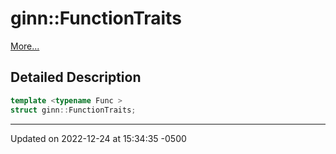 # ginn::FunctionTraits


 [More...](#detailed-description)

## Detailed Description

```cpp
template <typename Func >
struct ginn::FunctionTraits;
```

-------------------------------

Updated on 2022-12-24 at 15:34:35 -0500